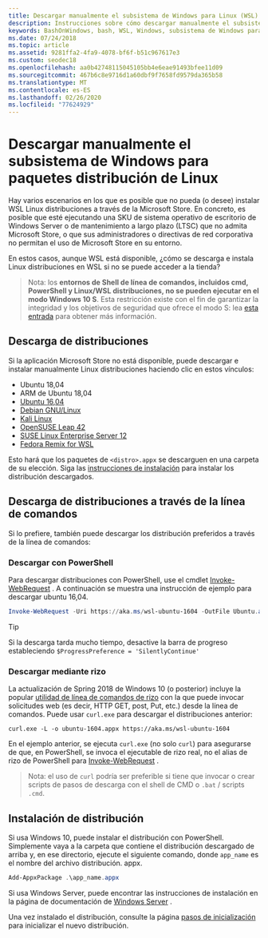 ```yaml
---
title: Descargar manualmente el subsistema de Windows para Linux (WSL) distribuciones
description: Instrucciones sobre cómo descargar manualmente el subsistema de Windows para distribuciones de Linux.
keywords: BashOnWindows, bash, WSL, Windows, subsistema de Windows para Linux, WSL, subsistema de Windows, distribución, Ubuntu, openSUSE, SLES, Debian, Kali
ms.date: 07/24/2018
ms.topic: article
ms.assetid: 9281ffa2-4fa9-4078-bf6f-b51c967617e3
ms.custom: seodec18
ms.openlocfilehash: aa0b42748115045105bb4e6eae91493bfee11d09
ms.sourcegitcommit: 467b6c8e9716d1a60dbf9f7658fd9579da365b58
ms.translationtype: MT
ms.contentlocale: es-ES
ms.lasthandoff: 02/26/2020
ms.locfileid: "77624929"
---
```

# <a name="manually-download-windows-subsystem-for-linux-distro-packages"></a>Descargar manualmente el subsistema de Windows para paquetes distribución de Linux

Hay varios escenarios en los que es posible que no pueda (o desee) instalar WSL Linux distribuciones a través de la Microsoft Store. En concreto, es posible que esté ejecutando una SKU de sistema operativo de escritorio de Windows Server o de mantenimiento a largo plazo (LTSC) que no admita Microsoft Store, o que sus administradores o directivas de red corporativa no permitan el uso de Microsoft Store en su entorno.

En estos casos, aunque WSL está disponible, ¿cómo se descarga e instala Linux distribuciones en WSL si no se puede acceder a la tienda?

> Nota: los **entornos de Shell de línea de comandos, incluidos cmd, PowerShell y Linux/WSL distribuciones, no se pueden ejecutar en el modo Windows 10 S**. Esta restricción existe con el fin de garantizar la integridad y los objetivos de seguridad que ofrece el modo S: lea [esta entrada](https://blogs.msdn.microsoft.com/commandline/2017/05/18/will-linux-distros-run-on-windows-10-s/) para obtener más información.

## <a name="downloading-distros"></a>Descarga de distribuciones

Si la aplicación Microsoft Store no está disponible, puede descargar e instalar manualmente Linux distribuciones haciendo clic en estos vínculos:
<!-- * [Ubuntu 18.04](https://aka.ms/wsl-ubuntu-1804)
* [Ubuntu 18.04 ARM](https://aka.ms/wsl-ubuntu-1804-arm) -->
* Ubuntu 18,04
* ARM de Ubuntu 18,04
* [Ubuntu 16,04](https://aka.ms/wsl-ubuntu-1604)
* [Debian GNU/Linux](https://aka.ms/wsl-debian-gnulinux)
* [Kali Linux](https://aka.ms/wsl-kali-linux-new)
* [OpenSUSE Leap 42](https://aka.ms/wsl-opensuse-42)
* [SUSE Linux Enterprise Server 12](https://aka.ms/wsl-sles-12)
* [Fedora Remix for WSL](https://github.com/WhitewaterFoundry/WSLFedoraRemix/releases/)

Esto hará que los paquetes de `<distro>.appx` se descarguen en una carpeta de su elección. Siga las [instrucciones de instalación](#installing-your-distro) para instalar los distribución descargados.

## <a name="downloading-distros-via-the-command-line"></a>Descarga de distribuciones a través de la línea de comandos
Si lo prefiere, también puede descargar los distribución preferidos a través de la línea de comandos:

 ### <a name="download-using-powershell"></a>Descargar con PowerShell
 Para descargar distribuciones con PowerShell, use el cmdlet [Invoke-WebRequest](https://msdn.microsoft.com/powershell/reference/5.1/microsoft.powershell.utility/invoke-webrequest) . A continuación se muestra una instrucción de ejemplo para descargar ubuntu 16,04.

```powershell
Invoke-WebRequest -Uri https://aka.ms/wsl-ubuntu-1604 -OutFile Ubuntu.appx -UseBasicParsing
```

> [!TIP]
> Si la descarga tarda mucho tiempo, desactive la barra de progreso estableciendo `$ProgressPreference = 'SilentlyContinue'`

### <a name="download-using-curl"></a>Descargar mediante rizo
La actualización de Spring 2018 de Windows 10 (o posterior) incluye la popular [utilidad de línea de comandos de rizo](https://curl.haxx.se/) con la que puede invocar solicitudes web (es decir, HTTP GET, post, Put, etc.) desde la línea de comandos. Puede usar `curl.exe` para descargar el distribuciones anterior:

```console
curl.exe -L -o ubuntu-1604.appx https://aka.ms/wsl-ubuntu-1604
```

En el ejemplo anterior, se ejecuta `curl.exe` (no solo `curl`) para asegurarse de que, en PowerShell, se invoca el ejecutable de rizo real, no el alias de rizo de PowerShell para [Invoke-WebRequest](https://docs.microsoft.com/en-us/powershell/module/microsoft.powershell.utility/invoke-webrequest?view=powershell-6) .

> Nota: el uso de `curl` podría ser preferible si tiene que invocar o crear scripts de pasos de descarga con el shell de CMD o `.bat` / scripts `.cmd`.

## <a name="installing-your-distro"></a>Instalación de distribución
Si usa Windows 10, puede instalar el distribución con PowerShell. Simplemente vaya a la carpeta que contiene el distribución descargado de arriba y, en ese directorio, ejecute el siguiente comando, donde `app_name` es el nombre del archivo distribución. appx.  
```Powershell
Add-AppxPackage .\app_name.appx
```

Si usa Windows Server, puede encontrar las instrucciones de instalación en la página de documentación de [Windows Server](install-on-server.md) .

Una vez instalado el distribución, consulte la página [pasos de inicialización](initialize-distro.md) para inicializar el nuevo distribución.
